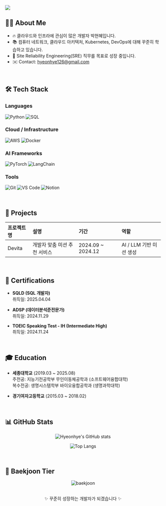 <!--
## Hi there 👋

**hyeonhye126/hyeonhye126** is a ✨ _special_ ✨ repository because its `README.md` (this file) appears on your GitHub profile.

Here are some ideas to get you started:

- 🔭 I’m currently working on ...
- 🌱 I’m currently learning ...
- 👯 I’m looking to collaborate on ...
- 🤔 I’m looking for help with ...
- 💬 Ask me about ...
- 📫 How to reach me: ...
- 😄 Pronouns: ...
- ⚡ Fun fact: ...
-->

<!-- 배너 이미지 -->
<img src="https://capsule-render.vercel.app/api?type=waving&color=0:6A5ACD,100:00BFFF&height=200&section=header&text=Welcome%20to%20Hyeonhye's%20Github!%20👋&fontSize=40" />


## 🙋‍♀️ About Me
- 🔥 클라우드와 인프라에 관심이 많은 개발자 박현혜입니다.
- 📚 컴퓨터 네트워크, 클라우드 아키텍처, Kubernetes, DevOps에 대해 꾸준히 학습하고 있습니다.
- 🌱 Site Reliability Engineering(SRE) 직무를 목표로 성장 중입니다.
- ✉️ Contact: hyeonhye126@gmail.com

<br>

## 🛠️ Tech Stack

### Languages
![Python](https://img.shields.io/badge/Python-3776AB?style=flat&logo=Python&logoColor=white)
![SQL](https://img.shields.io/badge/SQL-4479A1?style=flat&logo=MySQL&logoColor=white)

### Cloud / Infrastructure
![AWS](https://img.shields.io/badge/AWS-232F3E?style=flat&logo=AmazonAWS&logoColor=white)
![Docker](https://img.shields.io/badge/Docker-2496ED?style=flat&logo=Docker&logoColor=white)

### AI Frameworks
![PyTorch](https://img.shields.io/badge/PyTorch-EE4C2C?style=flat&logo=PyTorch&logoColor=white)
![LangChain](https://img.shields.io/badge/LangChain-000000?style=flat&logo=LangChain&logoColor=white)

### Tools
![Git](https://img.shields.io/badge/Git-F05032?style=flat&logo=git&logoColor=white)
![VS Code](https://img.shields.io/badge/VSCode-007ACC?style=flat&logo=visual-studio-code&logoColor=white)
![Notion](https://img.shields.io/badge/Notion-000000?style=flat&logo=Notion&logoColor=white)

<br>

## 🚀 Projects
| 프로젝트명 | 설명 | 기간 | 역할 |
|:---|:---|:---|:---|
| Devita | 개발자 맞춤 미션 추천 서비스 | 2024.09 ~ 2024.12 | AI / LLM 기반 미션 생성 |

<br>

## 🏅 Certifications

- **SQLD (SQL 개발자)**  
  취득일: 2025.04.04

- **ADSP (데이터분석준전문가)**  
  취득일: 2024.11.29 

- **TOEIC Speaking Test - IH (Intermediate High)**  
  취득일: 2024.11.24  

<br>

## 🎓 Education

- **세종대학교** (2019.03 ~ 2025.08)  
  주전공: 지능기전공학부 무인이동체공학과 (소프트웨어융합대학)  
  복수전공: 생명시스템학부 바이오융합공학과 (생명과학대학)

- **경기여자고등학교** (2015.03 ~ 2018.02)  

<br>

## 📊 GitHub Stats

<div align="center">

  ![Hyeonhye's GitHub stats](https://github-readme-stats.vercel.app/api?username=hyeonhye126&show_icons=true&theme=default)

  ![Top Langs](https://github-readme-stats.vercel.app/api/top-langs/?username=hyeonhye126&layout=compact)

</div>  

<br>

## 🏅 Baekjoon Tier

<div align="center">

  <img src="http://mazassumnida.wtf/api/v2/generate_badge?boj=hyeonhye126" alt="baekjoon" />

</div>  

<br>

<!-- Footer처럼 귀여운 문구 -->
<p align="center">
  ✨ 꾸준히 성장하는 개발자가 되겠습니다 ✨
</p>
